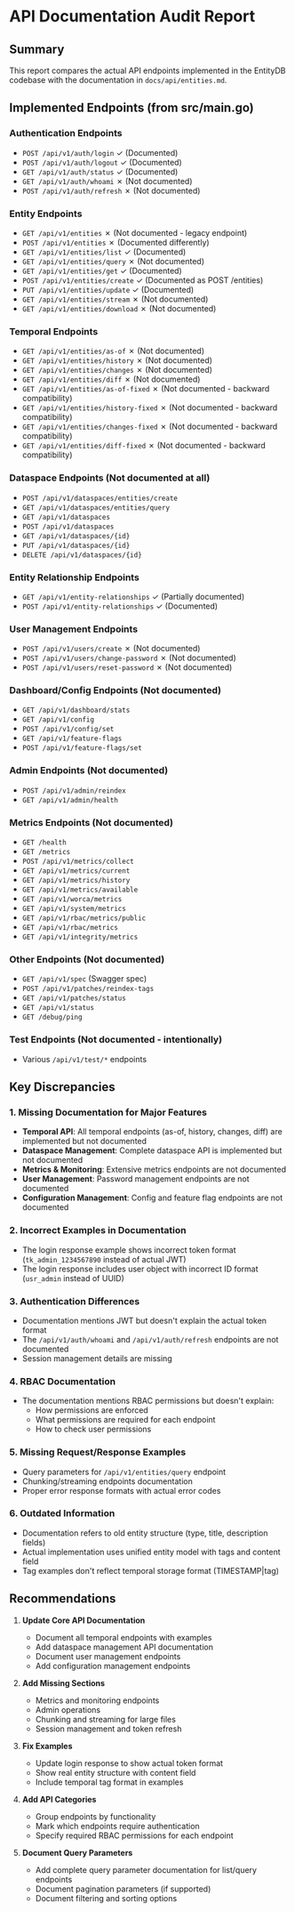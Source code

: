# API Documentation Audit Report

## Summary
This report compares the actual API endpoints implemented in the EntityDB codebase with the documentation in `docs/api/entities.md`.

## Implemented Endpoints (from src/main.go)

### Authentication Endpoints
- `POST /api/v1/auth/login` ✓ (Documented)
- `POST /api/v1/auth/logout` ✓ (Documented)
- `GET /api/v1/auth/status` ✓ (Documented)
- `GET /api/v1/auth/whoami` ✗ (Not documented)
- `POST /api/v1/auth/refresh` ✗ (Not documented)

### Entity Endpoints
- `GET /api/v1/entities` ✗ (Not documented - legacy endpoint)
- `POST /api/v1/entities` ✗ (Documented differently)
- `GET /api/v1/entities/list` ✓ (Documented)
- `GET /api/v1/entities/query` ✗ (Not documented)
- `GET /api/v1/entities/get` ✓ (Documented)
- `POST /api/v1/entities/create` ✓ (Documented as POST /entities)
- `PUT /api/v1/entities/update` ✓ (Documented)
- `GET /api/v1/entities/stream` ✗ (Not documented)
- `GET /api/v1/entities/download` ✗ (Not documented)

### Temporal Endpoints
- `GET /api/v1/entities/as-of` ✗ (Not documented)
- `GET /api/v1/entities/history` ✗ (Not documented)
- `GET /api/v1/entities/changes` ✗ (Not documented)
- `GET /api/v1/entities/diff` ✗ (Not documented)
- `GET /api/v1/entities/as-of-fixed` ✗ (Not documented - backward compatibility)
- `GET /api/v1/entities/history-fixed` ✗ (Not documented - backward compatibility)
- `GET /api/v1/entities/changes-fixed` ✗ (Not documented - backward compatibility)
- `GET /api/v1/entities/diff-fixed` ✗ (Not documented - backward compatibility)

### Dataspace Endpoints (Not documented at all)
- `POST /api/v1/dataspaces/entities/create`
- `GET /api/v1/dataspaces/entities/query`
- `GET /api/v1/dataspaces`
- `POST /api/v1/dataspaces`
- `GET /api/v1/dataspaces/{id}`
- `PUT /api/v1/dataspaces/{id}`
- `DELETE /api/v1/dataspaces/{id}`

### Entity Relationship Endpoints
- `GET /api/v1/entity-relationships` ✓ (Partially documented)
- `POST /api/v1/entity-relationships` ✓ (Documented)

### User Management Endpoints
- `POST /api/v1/users/create` ✗ (Not documented)
- `POST /api/v1/users/change-password` ✗ (Not documented)
- `POST /api/v1/users/reset-password` ✗ (Not documented)

### Dashboard/Config Endpoints (Not documented)
- `GET /api/v1/dashboard/stats`
- `GET /api/v1/config`
- `POST /api/v1/config/set`
- `GET /api/v1/feature-flags`
- `POST /api/v1/feature-flags/set`

### Admin Endpoints (Not documented)
- `POST /api/v1/admin/reindex`
- `GET /api/v1/admin/health`

### Metrics Endpoints (Not documented)
- `GET /health`
- `GET /metrics`
- `POST /api/v1/metrics/collect`
- `GET /api/v1/metrics/current`
- `GET /api/v1/metrics/history`
- `GET /api/v1/metrics/available`
- `GET /api/v1/worca/metrics`
- `GET /api/v1/system/metrics`
- `GET /api/v1/rbac/metrics/public`
- `GET /api/v1/rbac/metrics`
- `GET /api/v1/integrity/metrics`

### Other Endpoints (Not documented)
- `GET /api/v1/spec` (Swagger spec)
- `POST /api/v1/patches/reindex-tags`
- `GET /api/v1/patches/status`
- `GET /api/v1/status`
- `GET /debug/ping`

### Test Endpoints (Not documented - intentionally)
- Various `/api/v1/test/*` endpoints

## Key Discrepancies

### 1. Missing Documentation for Major Features
- **Temporal API**: All temporal endpoints (as-of, history, changes, diff) are implemented but not documented
- **Dataspace Management**: Complete dataspace API is implemented but not documented
- **Metrics & Monitoring**: Extensive metrics endpoints are not documented
- **User Management**: Password management endpoints are not documented
- **Configuration Management**: Config and feature flag endpoints are not documented

### 2. Incorrect Examples in Documentation
- The login response example shows incorrect token format (`tk_admin_1234567890` instead of actual JWT)
- The login response includes user object with incorrect ID format (`usr_admin` instead of UUID)

### 3. Authentication Differences
- Documentation mentions JWT but doesn't explain the actual token format
- The `/api/v1/auth/whoami` and `/api/v1/auth/refresh` endpoints are not documented
- Session management details are missing

### 4. RBAC Documentation
- The documentation mentions RBAC permissions but doesn't explain:
  - How permissions are enforced
  - What permissions are required for each endpoint
  - How to check user permissions

### 5. Missing Request/Response Examples
- Query parameters for `/api/v1/entities/query` endpoint
- Chunking/streaming endpoints documentation
- Proper error response formats with actual error codes

### 6. Outdated Information
- Documentation refers to old entity structure (type, title, description fields)
- Actual implementation uses unified entity model with tags and content field
- Tag examples don't reflect temporal storage format (TIMESTAMP|tag)

## Recommendations

1. **Update Core API Documentation**
   - Document all temporal endpoints with examples
   - Add dataspace management API documentation
   - Document user management endpoints
   - Add configuration management endpoints

2. **Add Missing Sections**
   - Metrics and monitoring endpoints
   - Admin operations
   - Chunking and streaming for large files
   - Session management and token refresh

3. **Fix Examples**
   - Update login response to show actual token format
   - Show real entity structure with content field
   - Include temporal tag format in examples

4. **Add API Categories**
   - Group endpoints by functionality
   - Mark which endpoints require authentication
   - Specify required RBAC permissions for each endpoint

5. **Document Query Parameters**
   - Add complete query parameter documentation for list/query endpoints
   - Document pagination parameters (if supported)
   - Document filtering and sorting options